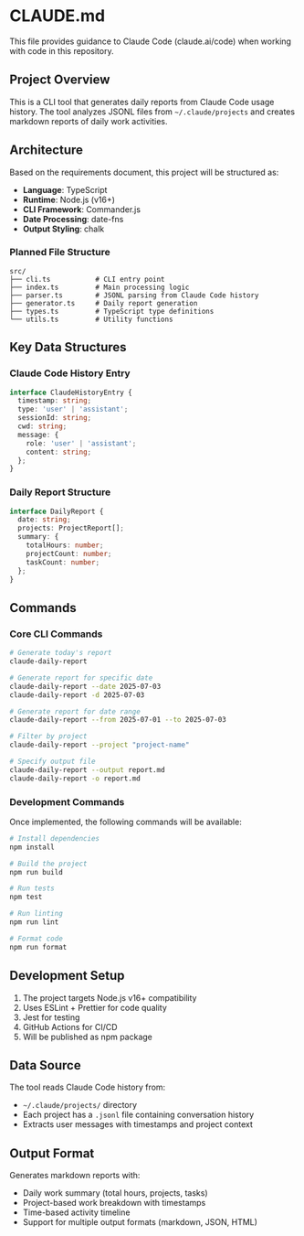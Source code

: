 # CLAUDE.md

This file provides guidance to Claude Code (claude.ai/code) when working with code in this repository.

## Project Overview

This is a CLI tool that generates daily reports from Claude Code usage history. The tool analyzes JSONL files from `~/.claude/projects` and creates markdown reports of daily work activities.

## Architecture

Based on the requirements document, this project will be structured as:

- **Language**: TypeScript
- **Runtime**: Node.js (v16+)
- **CLI Framework**: Commander.js
- **Date Processing**: date-fns
- **Output Styling**: chalk

### Planned File Structure
```
src/
├── cli.ts           # CLI entry point
├── index.ts         # Main processing logic
├── parser.ts        # JSONL parsing from Claude Code history
├── generator.ts     # Daily report generation
├── types.ts         # TypeScript type definitions
└── utils.ts         # Utility functions
```

## Key Data Structures

### Claude Code History Entry
```typescript
interface ClaudeHistoryEntry {
  timestamp: string;
  type: 'user' | 'assistant';
  sessionId: string;
  cwd: string;
  message: {
    role: 'user' | 'assistant';
    content: string;
  };
}
```

### Daily Report Structure
```typescript
interface DailyReport {
  date: string;
  projects: ProjectReport[];
  summary: {
    totalHours: number;
    projectCount: number;
    taskCount: number;
  };
}
```

## Commands

### Core CLI Commands
```bash
# Generate today's report
claude-daily-report

# Generate report for specific date
claude-daily-report --date 2025-07-03
claude-daily-report -d 2025-07-03

# Generate report for date range
claude-daily-report --from 2025-07-01 --to 2025-07-03

# Filter by project
claude-daily-report --project "project-name"

# Specify output file
claude-daily-report --output report.md
claude-daily-report -o report.md
```

### Development Commands
Once implemented, the following commands will be available:

```bash
# Install dependencies
npm install

# Build the project
npm run build

# Run tests
npm test

# Run linting
npm run lint

# Format code
npm run format
```

## Development Setup

1. The project targets Node.js v16+ compatibility
2. Uses ESLint + Prettier for code quality
3. Jest for testing
4. GitHub Actions for CI/CD
5. Will be published as npm package

## Data Source

The tool reads Claude Code history from:
- `~/.claude/projects/` directory
- Each project has a `.jsonl` file containing conversation history
- Extracts user messages with timestamps and project context

## Output Format

Generates markdown reports with:
- Daily work summary (total hours, projects, tasks)
- Project-based work breakdown with timestamps
- Time-based activity timeline
- Support for multiple output formats (markdown, JSON, HTML)